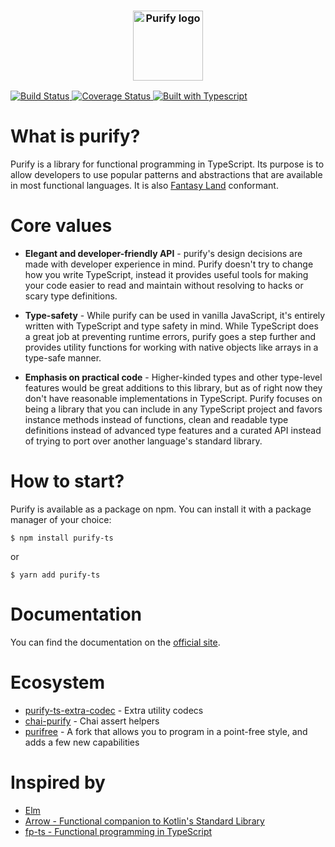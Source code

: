 <h3 align="center">
  <img align="center" src="assets/logo.png" alt="Purify logo" width="112" />
</h3

<p align="center">
    <a href="https://travis-ci.org/gigobyte/purify">
      <img src="https://travis-ci.org/gigobyte/purify.svg?branch=master" alt="Build Status">
      <img src="https://coveralls.io/repos/github/gigobyte/purify/badge.svg?branch=master" alt="Coverage Status" />
      <img src="https://camo.githubusercontent.com/41c68e9f29c6caccc084e5a147e0abd5f392d9bc/68747470733a2f2f62616467656e2e6e65742f62616467652f547970655363726970742f7374726963742532302546302539462539322541412f626c7565" alt="Built with Typescript">
    </a>
</p>

# What is purify?

Purify is a library for functional programming in TypeScript.
Its purpose is to allow developers to use popular patterns and abstractions that are available in most functional languages.
It is also <a href="https://github.com/fantasyland/fantasy-land">Fantasy Land</a> conformant.

# Core values

- **Elegant and developer-friendly API** - purify's design decisions are made with developer experience in mind. Purify doesn't try to change how you write TypeScript, instead it provides useful tools for making your code easier to read and maintain without resolving to hacks or scary type definitions.

- **Type-safety** - While purify can be used in vanilla JavaScript, it's entirely written with TypeScript and type safety in mind. While TypeScript does a great job at preventing runtime errors, purify goes a step further and provides utility functions for working with native objects like arrays in a type-safe manner.

- **Emphasis on practical code** - Higher-kinded types and other type-level features would be great additions to this library, but as of right now they don't have reasonable implementations in TypeScript. Purify focuses on being a library that you can include in any TypeScript project and favors instance methods instead of functions, clean and readable type definitions instead of advanced type features and a curated API instead of trying to port over another language's standard library.

# How to start?

Purify is available as a package on npm. You can install it with a package manager of your choice:

```
$ npm install purify-ts
```

or

```
$ yarn add purify-ts
```

# Documentation

You can find the documentation on the [official site](https://gigobyte.github.io/purify/).

# Ecosystem

- [purify-ts-extra-codec](https://github.com/airtoxin/purify-ts-extra-codec) - Extra utility codecs
- [chai-purify](https://github.com/dave-inc/chai-purify) - Chai assert helpers
- [purifree](https://github.com/nythrox/purifree) - A fork that allows you to program in a point-free style, and adds a few new capabilities

# Inspired by

- [Elm](https://elm-lang.org/)
- [Arrow - Functional companion to Kotlin's Standard Library](http://arrow-kt.io/)
- [fp-ts - Functional programming in TypeScript](https://github.com/gcanti/fp-ts)

